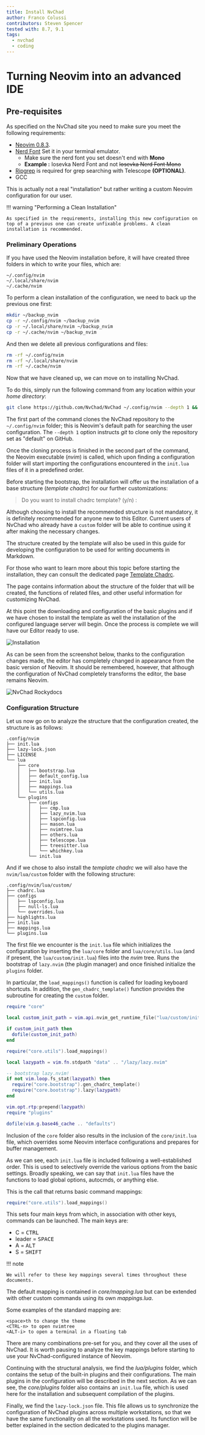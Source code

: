 ```yaml
---
title: Install NvChad
author: Franco Colussi
contributors: Steven Spencer
tested with: 8.7, 9.1
tags:
  - nvchad
  - coding
---
```


# Turning Neovim into an advanced IDE

## Pre-requisites

As specified on the NvChad site you need to make sure you meet the following requirements:

- [Neovim 0.8.3](https://github.com/neovim/neovim/releases/tag/v0.8.3).
- [Nerd Font](https://www.nerdfonts.com/) Set it in your terminal emulator.
  - Make sure the nerd font you set doesn't end with **Mono**
   - **Example :** Iosevka Nerd Font and not ~~Iosevka Nerd Font Mono~~ 
- [Ripgrep](https://github.com/BurntSushi/ripgrep) is required for grep searching with Telescope **(OPTIONAL)**. 
- GCC

This is actually not a real "installation" but rather writing a custom Neovim configuration for our user.

!!! warning "Performing a Clean Installation"

    As specified in the requirements, installing this new configuration on top of a previous one can create unfixable problems. A clean installation is recommended.

### Preliminary Operations

If you have used the Neovim installation before, it will have created three folders in which to write your files, which are:

```text
~/.config/nvim
~/.local/share/nvim
~/.cache/nvim
```

To perform a clean installation of the configuration, we need to back up the previous one first:

```bash
mkdir ~/backup_nvim
cp -r ~/.config/nvim ~/backup_nvim
cp -r ~/.local/share/nvim ~/backup_nvim
cp -r ~/.cache/nvim ~/backup_nvim
```

And then we delete all previous configurations and files:

```bash
rm -rf ~/.config/nvim
rm -rf ~/.local/share/nvim
rm -rf ~/.cache/nvim
```

Now that we have cleaned up, we can move on to installing NvChad.

To do this, simply run the following command from any location within your _home directory_:

```bash
git clone https://github.com/NvChad/NvChad ~/.config/nvim --depth 1 && nvim
```

The first part of the command clones the NvChad repository to the `~/.config/nvim` folder; this is Neovim's default path for searching the user configuration. The `--depth 1` option instructs _git_ to clone only the repository set as "default" on GitHub.

Once the cloning process is finished in the second part of the command, the Neovim executable (_nvim_) is called, which upon finding a configuration folder will start importing the configurations encountered in the `init.lua` files of it in a predefined order.

Before starting the bootstrap, the installation will offer us the installation of a base structure (_template chadrc_) for our further customizations:

>  Do you want to install chadrc template? (y/n) :

Although choosing to install the recommended structure is not mandatory, it is definitely recommended for anyone new to this Editor. Current users of NvChad who already have a `custom` folder will be able to continue using it after making the necessary changes.

The structure created by the template will also be used in this guide for developing the configuration to be used for writing documents in Markdown.

For those who want to learn more about this topic before starting the installation, they can consult the dedicated page [Template Chadrc](template_chadrc.md).

The page contains information about the structure of the folder that will be created, the functions of related files, and other useful information for customizing NvChad.

At this point the downloading and configuration of the basic plugins and if we have chosen to install the template as well the installation of the configured language server will begin. Once the process is complete we will have our Editor ready to use.

![Installation](images/installed_first_time.png) 

As can be seen from the screenshot below, thanks to the configuration changes made, the editor has completely changed in appearance from the basic version of Neovim. It should be remembered, however, that although the configuration of NvChad completely transforms the editor, the base remains Neovim.

![NvChad Rockydocs](images/nvchad_ui.png)

### Configuration Structure

Let us now go on to analyze the structure that the configuration created, the structure is as follows:

```text
.config/nvim
├── init.lua
├── lazy-lock.json
├── LICENSE
└── lua
    ├── core
    │   ├── bootstrap.lua
    │   ├── default_config.lua
    │   ├── init.lua
    │   ├── mappings.lua
    │   └── utils.lua
    └── plugins
        ├── configs
        │   ├── cmp.lua
        │   ├── lazy_nvim.lua
        │   ├── lspconfig.lua
        │   ├── mason.lua
        │   ├── nvimtree.lua
        │   ├── others.lua
        │   ├── telescope.lua
        │   ├── treesitter.lua
        │   └── whichkey.lua
        └── init.lua
```

And if we chose to also install the _template chadrc_ we will also have the `nvim/lua/custom` folder with the following structure:

```text
.config/nvim/lua/custom/
├── chadrc.lua
├── configs
│   ├── lspconfig.lua
│   ├── null-ls.lua
│   └── overrides.lua
├── highlights.lua
├── init.lua
├── mappings.lua
└── plugins.lua
```


The first file we encounter is the `init.lua` file which initializes the configuration by inserting the `lua/core` folder and `lua/core/utils.lua` (and if present, the `lua/custom/init.lua`) files into the _nvim_ tree. Runs the bootstrap of `lazy.nvim` (the plugin manager) and once finished initialize the `plugins` folder.

In particular, the `load_mappings()` function is called for loading keyboard shortcuts. In addition, the `gen_chadrc_template()` function provides the subroutine for creating the `custom` folder. 

```lua
require "core"

local custom_init_path = vim.api.nvim_get_runtime_file("lua/custom/init.lua", false)[1]

if custom_init_path then
  dofile(custom_init_path)
end

require("core.utils").load_mappings()

local lazypath = vim.fn.stdpath "data" .. "/lazy/lazy.nvim"

-- bootstrap lazy.nvim!
if not vim.loop.fs_stat(lazypath) then
  require("core.bootstrap").gen_chadrc_template()
  require("core.bootstrap").lazy(lazypath)
end

vim.opt.rtp:prepend(lazypath)
require "plugins"

dofile(vim.g.base46_cache .. "defaults")
```

Inclusion of the `core` folder also results in the inclusion of the `core/init.lua` file, which overrides some Neovim interface configurations and prepares for buffer management.

As we can see, each `init.lua` file is included following a well-established order. This is used to selectively override the various options from the basic settings. Broadly speaking, we can say that `init.lua` files have the functions to load global options, autocmds, or anything else.

This is the call that returns basic command mappings:

```lua
require("core.utils").load_mappings()
```

This sets four main keys from which, in association with other keys, commands can be launched. The main keys are:

- C = <kbd>CTRL</kbd>
- leader = <kbd>SPACE</kbd>
- A = <kbd>ALT</kbd>
- S = <kbd>SHIFT</kbd>

!!! note

    We will refer to these key mappings several times throughout these documents. 

The default mapping is contained in _core/mapping.lua_ but can be extended with other custom commands using its own _mappings.lua_.

Some examples of the standard mapping are:

```text
<space>th to change the theme
<CTRL-n> to open nvimtree
<ALT-i> to open a terminal in a floating tab
```

There are many combinations pre-set for you, and they cover all the uses of NvChad. It is worth pausing to analyze the key mappings before starting to use your NvChad-configured instance of Neovim.

Continuing with the structural analysis, we find the _lua/plugins_ folder, which contains the setup of the built-in plugins and their configurations. The main plugins in the configuration will be described in the next section. As we can see, the _core/plugins_ folder also contains an `init.lua` file, which is used here for the installation and subsequent compilation of the plugins.

Finally, we find the `lazy-lock.json` file. This file allows us to synchronize the configuration of NvChad plugins across multiple workstations, so that we have the same functionality on all the workstations used. Its function will be better explained in the section dedicated to the plugins manager.
